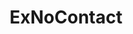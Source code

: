 ---
title: ExNoContact
crosslinks:
- youtubefactsbot
- BreakUps
- john_yukis_bots
- GetMotivated
- youtubot
- anti_gif_bot
- me_irl
- relationships
- BPDlovedones
- NoFap
- causeWhyNotMate
- DecidingToBeBetter
- opieandanthony
- confessions
- ship
- alotabot
- NarcissisticAbuse
- heartbreak
- drunk
- livven
---